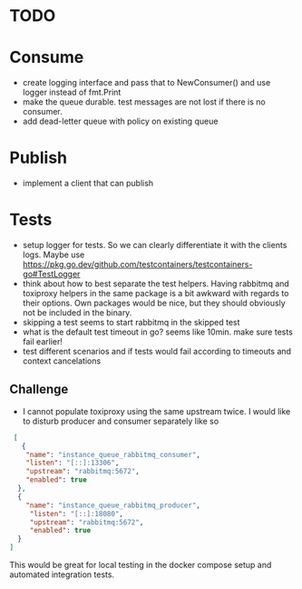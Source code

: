 # TODO

# Consume

* create logging interface and pass that to NewConsumer() and use logger instead of fmt.Print
* make the queue durable. test messages are not lost if there is no consumer.
* add dead-letter queue with policy on existing queue

# Publish

* implement a client that can publish

# Tests

* setup logger for tests. So we can clearly differentiate it with the clients logs.
  Maybe use https://pkg.go.dev/github.com/testcontainers/testcontainers-go#TestLogger
* think about how to best separate the test helpers. Having rabbitmq and toxiproxy
  helpers in the same package is a bit awkward with regards to their options.
  Own packages would be nice, but they should obviously not be included in the
  binary.
* skipping a test seems to start rabbitmq in the skipped test
* what is the default test timeout in go? seems like 10min. make sure tests fail earlier!
* test different scenarios and if tests would fail according to timeouts and
context cancelations

## Challenge

* I cannot populate toxiproxy using the same upstream twice. I would like to
  disturb producer and consumer separately like so

```json
 [
   {
    "name": "instance_queue_rabbitmq_consumer",
    "listen": "[::]:13306",
    "upstream": "rabbitmq:5672",
    "enabled": true
  },
  {
    "name": "instance_queue_rabbitmq_producer",
     "listen": "[::]:18080",
     "upstream": "rabbitmq:5672",
     "enabled": true
  }
]
```

This would be great for local testing in the docker compose setup and automated
integration tests.

